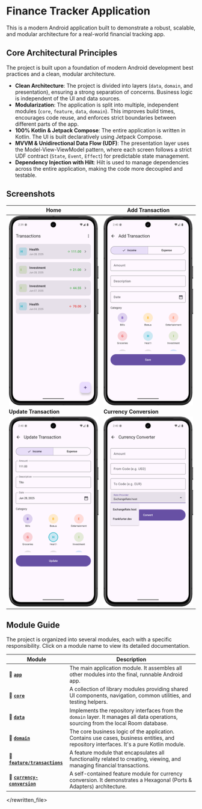 # Finance Tracker Application

This is a modern Android application built to demonstrate a robust, scalable, and modular architecture for a real-world financial tracking app.

## Core Architectural Principles

The project is built upon a foundation of modern Android development best practices and a clean, modular architecture.

-   **Clean Architecture**: The project is divided into layers (`data`, `domain`, and presentation), ensuring a strong separation of concerns. Business logic is independent of the UI and data sources.
-   **Modularization**: The application is split into multiple, independent modules (`core`, `feature`, `data`, `domain`). This improves build times, encourages code reuse, and enforces strict boundaries between different parts of the app.
-   **100% Kotlin & Jetpack Compose**: The entire application is written in Kotlin. The UI is built declaratively using Jetpack Compose.
-   **MVVM & Unidirectional Data Flow (UDF)**: The presentation layer uses the Model-View-ViewModel pattern, where each screen follows a strict UDF contract (`State`, `Event`, `Effect`) for predictable state management.
-   **Dependency Injection with Hilt**: Hilt is used to manage dependencies across the entire application, making the code more decoupled and testable.

## Screenshots

| Home                                       | Add Transaction                                |
| ------------------------------------------ | ---------------------------------------------- |
| ![Home Screen](screenshots/home.png)       | ![Add Transaction](screenshots/add.png)        |
| **Update Transaction**                     | **Currency Conversion**                        |
| ![Update Transaction](screenshots/update.png) | ![Currency Conversion](screenshots/currency_conversion.png) |

## Module Guide

The project is organized into several modules, each with a specific responsibility. Click on a module name to view its detailed documentation.

| Module                                                | Description                                                                                                                              |
| ----------------------------------------------------- | ---------------------------------------------------------------------------------------------------------------------------------------- |
| 📂 **[`app`](./app/README.md)**                       | The main application module. It assembles all other modules into the final, runnable Android app.                                        |
| 📂 **[`core`](./core/README.md)**                     | A collection of library modules providing shared UI components, navigation, common utilities, and testing helpers.                     |
| 📂 **[`data`](./data/README.md)**                     | Implements the repository interfaces from the `domain` layer. It manages all data operations, sourcing from the local Room database.        |
| 📂 **[`domain`](./domain/README.md)**                 | The core business logic of the application. Contains use cases, business entities, and repository interfaces. It's a pure Kotlin module. |
| 📂 **[`feature/transactions`](./feature/transactions/README.md)** | A feature module that encapsulates all functionality related to creating, viewing, and managing financial transactions.                    |
| 📂 **[`currency-conversion`](./currency-conversion/README.md)** | A self-contained feature module for currency conversion. It demonstrates a Hexagonal (Ports & Adapters) architecture.                    |

</rewritten_file> 